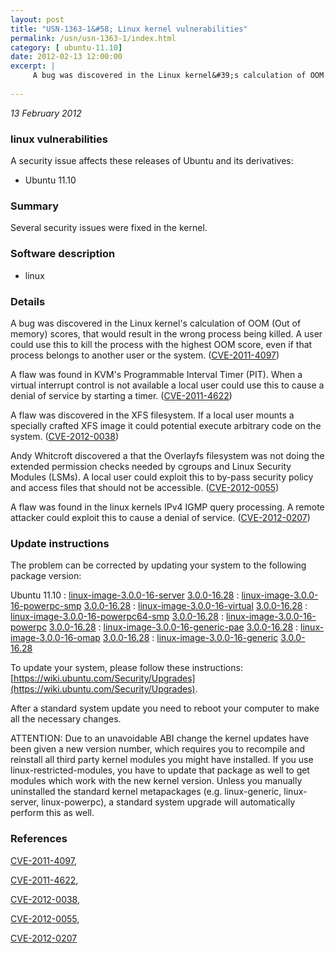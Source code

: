 ```yaml
---
layout: post
title: "USN-1363-1&#58; Linux kernel vulnerabilities"
permalink: /usn/usn-1363-1/index.html
category: [ ubuntu-11.10]
date: 2012-02-13 12:00:00
excerpt: |
     A bug was discovered in the Linux kernel&#39;s calculation of OOM (Out of memory) scores, that would result in the wrong process being killed. A user could use this to kill the process with the highest OOM score, even if that process belongs to another user or the system. ([CVE-2011-4097](http://people.ubuntu.com/~ubuntu-security/cve/CVE-2011-4097))
    
--- 
```

 
 

*13 February 2012*

### linux vulnerabilities

A security issue affects these releases of Ubuntu and its derivatives:

* Ubuntu 11.10

### Summary

Several security issues were fixed in the kernel. 

### Software description

* linux 

### Details

 A bug was discovered in the Linux kernel&#39;s calculation of OOM (Out of memory) scores, that would result in the wrong process being killed. A user could use this to kill the process with the highest OOM score, even if that process belongs to another user or the system. ([CVE-2011-4097](http://people.ubuntu.com/~ubuntu-security/cve/CVE-2011-4097))

A flaw was found in KVM&#39;s Programmable Interval Timer (PIT). When a virtual interrupt control is not available a local user could use this to cause a denial of service by starting a timer. ([CVE-2011-4622](http://people.ubuntu.com/~ubuntu-security/cve/CVE-2011-4622))

A flaw was discovered in the XFS filesystem. If a local user mounts a specially crafted XFS image it could potential execute arbitrary code on the system. ([CVE-2012-0038](http://people.ubuntu.com/~ubuntu-security/cve/CVE-2012-0038))

Andy Whitcroft discovered a that the Overlayfs filesystem was not doing the extended permission checks needed by cgroups and Linux Security Modules (LSMs). A local user could exploit this to by-pass security policy and access files that should not be accessible. ([CVE-2012-0055](http://people.ubuntu.com/~ubuntu-security/cve/CVE-2012-0055))

A flaw was found in the linux kernels IPv4 IGMP query processing. A remote attacker could exploit this to cause a denial of service. ([CVE-2012-0207](http://people.ubuntu.com/~ubuntu-security/cve/CVE-2012-0207)) 

### Update instructions

The problem can be corrected by updating your system to the following package version:

Ubuntu 11.10
 : [linux-image-3.0.0-16-server](https://launchpad.net/ubuntu/+source/linux) <span> [3.0.0-16.28](https://launchpad.net/ubuntu/+source/linux/3.0.0-16.28) </span> 
 : [linux-image-3.0.0-16-powerpc-smp](https://launchpad.net/ubuntu/+source/linux) <span> [3.0.0-16.28](https://launchpad.net/ubuntu/+source/linux/3.0.0-16.28) </span> 
 : [linux-image-3.0.0-16-virtual](https://launchpad.net/ubuntu/+source/linux) <span> [3.0.0-16.28](https://launchpad.net/ubuntu/+source/linux/3.0.0-16.28) </span> 
 : [linux-image-3.0.0-16-powerpc64-smp](https://launchpad.net/ubuntu/+source/linux) <span> [3.0.0-16.28](https://launchpad.net/ubuntu/+source/linux/3.0.0-16.28) </span> 
 : [linux-image-3.0.0-16-powerpc](https://launchpad.net/ubuntu/+source/linux) <span> [3.0.0-16.28](https://launchpad.net/ubuntu/+source/linux/3.0.0-16.28) </span> 
 : [linux-image-3.0.0-16-generic-pae](https://launchpad.net/ubuntu/+source/linux) <span> [3.0.0-16.28](https://launchpad.net/ubuntu/+source/linux/3.0.0-16.28) </span> 
 : [linux-image-3.0.0-16-omap](https://launchpad.net/ubuntu/+source/linux) <span> [3.0.0-16.28](https://launchpad.net/ubuntu/+source/linux/3.0.0-16.28) </span> 
 : [linux-image-3.0.0-16-generic](https://launchpad.net/ubuntu/+source/linux) <span> [3.0.0-16.28](https://launchpad.net/ubuntu/+source/linux/3.0.0-16.28) </span> 

To update your system, please follow these instructions: [https://wiki.ubuntu.com/Security/Upgrades](https://wiki.ubuntu.com/Security/Upgrades).

After a standard system update you need to reboot your computer to make all the necessary changes.

ATTENTION: Due to an unavoidable ABI change the kernel updates have been given a new version number, which requires you to recompile and reinstall all third party kernel modules you might have installed. If you use linux-restricted-modules, you have to update that package as well to get modules which work with the new kernel version. Unless you manually uninstalled the standard kernel metapackages (e.g. linux-generic, linux-server, linux-powerpc), a standard system upgrade will automatically perform this as well. 

### References

 
 [CVE-2011-4097](http://people.ubuntu.com/~ubuntu-security/cve/CVE-2011-4097), 

 [CVE-2011-4622](http://people.ubuntu.com/~ubuntu-security/cve/CVE-2011-4622), 

 [CVE-2012-0038](http://people.ubuntu.com/~ubuntu-security/cve/CVE-2012-0038), 

 [CVE-2012-0055](http://people.ubuntu.com/~ubuntu-security/cve/CVE-2012-0055), 

 [CVE-2012-0207](http://people.ubuntu.com/~ubuntu-security/cve/CVE-2012-0207)
 

